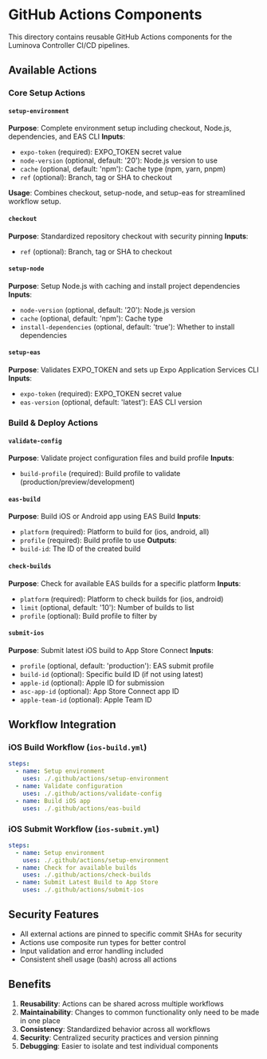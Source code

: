 # GitHub Actions Components

This directory contains reusable GitHub Actions components for the Luminova Controller CI/CD pipelines.

## Available Actions

### Core Setup Actions

#### `setup-environment`
**Purpose**: Complete environment setup including checkout, Node.js, dependencies, and EAS CLI
**Inputs**:
- `expo-token` (required): EXPO_TOKEN secret value
- `node-version` (optional, default: '20'): Node.js version to use
- `cache` (optional, default: 'npm'): Cache type (npm, yarn, pnpm)
- `ref` (optional): Branch, tag or SHA to checkout

**Usage**: Combines checkout, setup-node, and setup-eas for streamlined workflow setup.

#### `checkout`
**Purpose**: Standardized repository checkout with security pinning
**Inputs**:
- `ref` (optional): Branch, tag or SHA to checkout

#### `setup-node`
**Purpose**: Setup Node.js with caching and install project dependencies
**Inputs**:
- `node-version` (optional, default: '20'): Node.js version
- `cache` (optional, default: 'npm'): Cache type
- `install-dependencies` (optional, default: 'true'): Whether to install dependencies

#### `setup-eas`
**Purpose**: Validates EXPO_TOKEN and sets up Expo Application Services CLI
**Inputs**:
- `expo-token` (required): EXPO_TOKEN secret value
- `eas-version` (optional, default: 'latest'): EAS CLI version

### Build & Deploy Actions

#### `validate-config`
**Purpose**: Validate project configuration files and build profile
**Inputs**:
- `build-profile` (required): Build profile to validate (production/preview/development)

#### `eas-build`
**Purpose**: Build iOS or Android app using EAS Build
**Inputs**:
- `platform` (required): Platform to build for (ios, android, all)
- `profile` (required): Build profile to use
**Outputs**:
- `build-id`: The ID of the created build

#### `check-builds`
**Purpose**: Check for available EAS builds for a specific platform
**Inputs**:
- `platform` (required): Platform to check builds for (ios, android)
- `limit` (optional, default: '10'): Number of builds to list
- `profile` (optional): Build profile to filter by

#### `submit-ios`
**Purpose**: Submit latest iOS build to App Store Connect
**Inputs**:
- `profile` (optional, default: 'production'): EAS submit profile
- `build-id` (optional): Specific build ID (if not using latest)
- `apple-id` (optional): Apple ID for submission
- `asc-app-id` (optional): App Store Connect app ID
- `apple-team-id` (optional): Apple Team ID

## Workflow Integration

### iOS Build Workflow (`ios-build.yml`)
```yaml
steps:
  - name: Setup environment
    uses: ./.github/actions/setup-environment
  - name: Validate configuration
    uses: ./.github/actions/validate-config
  - name: Build iOS app
    uses: ./.github/actions/eas-build
```

### iOS Submit Workflow (`ios-submit.yml`)
```yaml
steps:
  - name: Setup environment
    uses: ./.github/actions/setup-environment
  - name: Check for available builds
    uses: ./.github/actions/check-builds
  - name: Submit Latest Build to App Store
    uses: ./.github/actions/submit-ios
```

## Security Features

- All external actions are pinned to specific commit SHAs for security
- Actions use composite run types for better control
- Input validation and error handling included
- Consistent shell usage (bash) across all actions

## Benefits

1. **Reusability**: Actions can be shared across multiple workflows
2. **Maintainability**: Changes to common functionality only need to be made in one place
3. **Consistency**: Standardized behavior across all workflows
4. **Security**: Centralized security practices and version pinning
5. **Debugging**: Easier to isolate and test individual components
